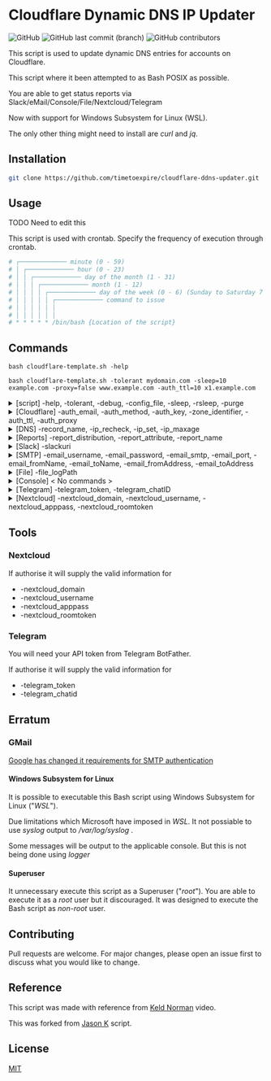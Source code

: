 # Cloudflare Dynamic DNS IP Updater
<img alt="GitHub" src="https://img.shields.io/github/license/timetoexpire/cloudflare-ddns-updater?color=black"> <img alt="GitHub last commit (branch)" src="https://img.shields.io/github/last-commit/timetoexpire/cloudflare-ddns-updater/main"> <img alt="GitHub contributors" src="https://img.shields.io/github/contributors/timetoexpire/cloudflare-ddns-updater">

This script is used to update dynamic DNS entries for accounts on Cloudflare.

This script where it been attempted to as Bash POSIX as possible. 

You are able to get status reports via Slack/eMail/Console/File/Nextcloud/Telegram

Now with support for Windows Subsystem for Linux (WSL).

The only other thing might need to install are _curl_ and _jq_.

## Installation

```bash
git clone https://github.com/timetoexpire/cloudflare-ddns-updater.git
```

## Usage

TODO Need to edit this

This script is used with crontab. Specify the frequency of execution through crontab.

```bash
# ┌───────────── minute (0 - 59)
# │ ┌───────────── hour (0 - 23)
# │ │ ┌───────────── day of the month (1 - 31)
# │ │ │ ┌───────────── month (1 - 12)
# │ │ │ │ ┌───────────── day of the week (0 - 6) (Sunday to Saturday 7 is also Sunday on some systems)
# │ │ │ │ │ ┌───────────── command to issue                               
# │ │ │ │ │ │
# │ │ │ │ │ │
# * * * * * /bin/bash {Location of the script}
```

## Commands
`bash
cloudflare-template.sh -help` 

`bash cloudflare-template.sh -tolerant mydomain.com -sleep=10 example.com -proxy=false www.example.com -auth_ttl=10 x1.example.com`

<details><summary>[script] -help, -tolerant, -debug, -config_file, -sleep, -rsleep, -purge</summary>
  
- -help , list commands
  
- -tolerant ,  - - - - - - TODO - - - - -

- -debug , will output to console a debug log
  
- -config_file=X , this is config that to used

- -sleep=X , this is sleep timer for that script

- -rsleep=X , this will set a random legth time sleep timer for the script
  
- <details><summary>-purge=x , To purge settings (operates using bitwise values)</summary>
  <p>  
    
  | Value | Option        |  Purged Settings                                                                                                          |
  |-------|---------------|---------------------------------------------------------------------------------------------------------------------------|
  | 1     | Cloudflare    | auth_email, auth_method=token, auth_key, zone_identifier, auth_ttl=3600, auth_proxy=true                                  |
  | 2     | DNS           | ip_maxage=60, ip_timestamp=0, ip                                                                                          |
  | 4     | Report        | report_attribute=0, report_distribution=0, report_name                                                                    |
  | 8     | Slack         | slackuri                                                                                                                  |
  | 16    | eMail         | email_username, email_password, email_smtp, email_port, email_fromName, email_toName, email_fromAddress, email_toAddress  |
  | 32    | File          | file_logPath                                                                                                              |
  | 64    | Telegram      | telegram_token, telegram_chatID                                                                                           |
  | 128   | Nextcloud     | nextcloud_domain, nextcloud_username, nextcloud_apppass, nextcloud_roomtoken                                              |
   
  _example:_ 
    - Purge **Nothing** set it to **0**.
    
    - Purge **Cloudflare** only set it to **1**. 
    
    - Purge **Report** and **Slack** set it to **12** (4+8=12). 
    
    - Purge **Report**, **Slack**, **eMail**, **File**, **Telegram**, **Nextcloud** set it to **252** (4+8+16+32+64+128=252)

  </details>
  
</details>
  
<details><summary>[Cloudflare] -auth_email, -auth_method, -auth_key, -zone_identifier, -auth_ttl, -auth_proxy</summary>

-  -auth_email=X , The e-mail that used to login to cloudflare 'https://dash.cloudflare.com'

-  -auth_method=X , Set to "global" for Global API Key or "token" for Scoped API Token 
  
-  -auth_key=X , The Global API Key or Scope API Token
  
-  -zone_identifier=X , Can be found in the "Overview" tab of your domain
  
-  -auth_ttl=X DNS Record TTL (seconds)
  
-  -auth_proxy=X , Set to "ture" to using cloudflare Proxing service or set to "false" do disclose you IP publicly
  
</details>

<details><summary>[DNS] -record_name, -ip_recheck, -ip_set, -ip_maxage</summary>
  
- -record_name=X , this record that wish update [testing123.example.com]
  
- -ip_recheck , this will purge ip that know to system so will check if there updated one
  
- -ip_set=X ,  this will set ip record to what you want to define [1.1.1.1]. There 24 hours (86400 seconds) from time it set until recheck publicly for IP. _-ip_maxage_ value it upon this value, so if _-ip_maxage=60_ then is 24 hours and 1 minute (86460 seconds). If _-ip_recheck_ XXXXXXXXXXXXXXXXXXXXXXXXXXXXXXXXXXXXXXXXXXXXXXXX
  
- -ip_maxage=X , How many time (seconds) that have to pass until it checks for IP number again. If use _-ip_set_ then note changes that happen when using command _-ip_set_ for more information

</details>

<details><summary>[Reports] -report_distribution, -report_attribute, -report_name</summary>
<p>
  
- <details><summary>-report_distribution=X , services that being used sending reports (operates using bitwise values)</summary>
  <p>
  
  | Value | Option        |
  |-------|---------------|
  | 1     | Slack         |
  | 2     | eMail         |
  | 4     | Console       |
  | 8     | File          |
  | 16    | Telegram      |
  | 32    | Nextcloud     |
   
  _example:_ 
    - Distribution **disable** set it to **0**. 
    
    - Distribution **Console** only set it to **4** (4=4). 
    
    - Distribution **eMail** and **Console** set it to **6** (2+4=6)
  </p>
  </details>
- <details><summary>-report_attribute=X , control which atttibute is contained in the report (operates using bitwise values)</summary>
  <p>  
    
  | Value | Option        |
  |-------|---------------|
  | 1     | Account       |
  | 2     | Type          |
  | 4     | IP Address    |
  | 8     | Proxy         |
  | 16    | TTL           |
  | 32    | Time          |
  | 64    | Identifier    |
  | 128   | BootID        |
  | 256   | Status        |
  
  _example:_ 
    - Attribute **disable** set it to **0**.
    
    - Attribute **Account** only set it to **1**. 
    
    - Attribute **Account** and **Proxy** set it to **9** (1+8=9). 
    
    - Attribute **Acount**, **Type**, **IP Address**, **Proxy**, **TTL**, **Time**, **Identifier**, **BootID** and **Status** set it to **511** (1+2+4+8+16+32+64+128+256=511)
  
  </p>
  </details>
  
- -report_name=X , this is system identifier name being used, if it not be set it will hostname instead
</p>
</details>

<details><summary>[Slack] -slackuri</summary>
  
  The _-report_distribution_ has an bitwise value of _1_
  
-  -slackuri=X , URI for Slack WebHook [https://hooks.slack.com/services/xxxxx]
  
  | Command              | Requirements |
  |----------------------|--------------|
  | -slackuri            | **Required** |
  
</details>

<details><summary>[SMTP] -email_username, -email_password, -email_smtp, -email_port, -email_fromName, -email_toName, -email_fromAddress, -email_toAddress</summary>

  The _-message_type_ has an bitwise value of _2_
  
-  -email_username=X , SMTP login username

-  -email_password=X , SMTP login password
  
-  -email_smtp=X , ip/domain name of the SMTP server
  
-  -email_port=X , port number used to connect to SMTP server
  
-  -email_fromName=X , name that being used for that e-mail (from) [Joe Bloggs]
  
-  -email_toName=X , name that being used for that e-mail (to) e-mail [Jane Doe]
  
-  -email_fromAddress=X , email address that being used (from) [joe@example.com]

-  -email_toAddress=X , email address that being used (to) [jane@example.org]
  
  | Command              | Requirements |
  |----------------------|--------------|
  | -email_username      | **Required** |
  | -email_password      | **Required** |
  | -email_smtp          | **Required** |
  | -email_port          | Recommended  |
  | -email_fromName      | Optional     |
  | -email_toName        | Optional     |
  | -email_fromAddress   | **Required** |
  | -email_toAddress     | Recommended  |
  
</details>

<details><summary>[File] -file_logPath</summary>
  
  The _-report_distribution_ has an bitwise value of _4_
 
-  -file_logPath=X , The location of where log file is saved
  
  | Command              | Requirements |
  |----------------------|--------------|
  | -file_logPath        | **Required** |
  
</details>


<details><summary>[Console] < No commands > </summary>
 
  The _-report_distribution_ has an bitwise value of _8_
  
  Output to Bash console
  
</details>

<details><summary>[Telegram] -telegram_token, -telegram_chatID</summary>
   
  The _-report_distribution_ has an bitwise value of _16_
  
-  -telegram_token=X , The API token that was issued by Telegram BotFather
  
-  -telegram_chatID=X , This is user that sending message to
  
  | Command              | Requirements |
  |----------------------|--------------|
  | -telegram_token      | **Required** |
  | -telegram_chatID     | **Required** |
  
  Setup support tool _tools/telegram.sh_
  
  _End-to-end encryption (E2EE) not supported_
  
  </details>
  
  <details><summary>[Nextcloud] -nextcloud_domain, -nextcloud_username, -nextcloud_apppass, -nextcloud_roomtoken</summary>
 
  The _-report_distribution_ has an bitwise value of _32_
  
-  -nextcloud_domain=X , The location of server as domain name [https://nextcloud.example.com] or as ip [https://192.168.1.60]
  
-  -nextcloud_username=X , The username name for Nextcloud
  
-  -nextcloud_apppass=X , The App-Password for Nextcloud
  
-  -nextcloud_roomtoken=X , Nexcloud talk room token ID
  
  | Command              | Requirements |
  |----------------------|--------------|
  | -nextcloud_domain    | **Required** |
  | -nextcloud_username  | **Required** |
  | -nextcloud_apppass   | **Required** |
  | -nextcloud_roomtoken | **Required** |
  
  Setup support tool _tools/nextcloud.sh_
    
  </details>

## Tools

### Nextcloud
  
   If authorise it will supply the valid information for
- -nextcloud_domain
- -nextcloud_username
- -nextcloud_apppass
- -nextcloud_roomtoken
  
### Telegram
  
  You will need your API token from Telegram BotFather.
  
  If authorise it will supply the valid information for
- -telegram_token
- -telegram_chatid

## Erratum

### GMail
  
[Google has changed it requirements for SMTP authentication](https://github.com/timetoexpire/cloudflare-ddns-updater/discussions/3)

#### Windows Subsystem for Linux 

It is possible to executable this Bash script using Windows Subsystem for Linux ("_WSL_"). 

Due limitations which Microsoft have imposed in _WSL_. It not possiable to use _syslog_ output to _/var/log/syslog_ .
  
Some messages will be output to the applicable console. But this is not being done using _logger_

#### Superuser 

It unnecessary execute this script as a Superuser ("_root_"). You are able to execute it as a _root_ user but it discouraged. It was designed to execute the Bash script as _non-root_ user. 

## Contributing

Pull requests are welcome. For major changes, please open an issue first to discuss what you would like to change.

## Reference

This script was made with reference from [Keld Norman](https://www.youtube.com/watch?v=vSIBkH7sxos) video.

This was forked from [Jason K](https://github.com/K0p1-Git/cloudflare-ddns-updater) script.

## License

[MIT](https://github.com/timetoexpire/cloudflare-ddns-updater/blob/main/LICENSE)
